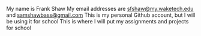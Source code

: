 My name is Frank Shaw
My email addresses are sfshaw@my.waketech.edu and samshawbass@gmail.com
This is my personal Github account, but I will be using it for school
This is where I will put my assignments and projects for school